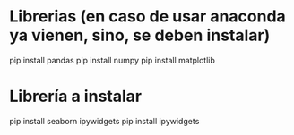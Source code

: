# Librerias (en caso de usar anaconda ya vienen, sino, se deben instalar)
pip install pandas 
pip install numpy
pip install matplotlib

# Librería a instalar
pip install seaborn
ipywidgets	pip install ipywidgets	
